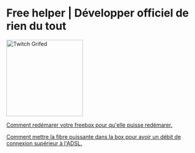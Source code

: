 # Free helper | Développer officiel de rien du tout

<a href="https://www.free.fr/freebox/" rel="nofollow"><img align="center" src="https://img.phonandroid.com/2021/01/forfait-Free-Mobile-60-Go.jpg" alt="Twitch Grifed" height="200" data-canonical-src="https://img.phonandroid.com/2021/01/forfait-Free-Mobile-60-Go.jpg" style="max-width: 100%;"></a>

[Comment redémarer votre freebox pour qu'elle puisse redémarer.](https://www.youtube.com/watch?v=5KHLI13Trsw)


[Comment mettre la fibre puissante dans la box pour avoir un débit de connexion supérieur à l'ADSL.](https://www.youtube.com/watch?v=7wJ-A4VUuLs)






